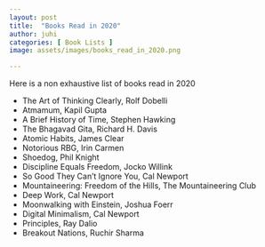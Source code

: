 ```yaml
---
layout: post
title:  "Books Read in 2020"
author: juhi
categories: [ Book Lists ]
image: assets/images/books_read_in_2020.png

---
```


Here is a non exhaustive list of books read in 2020
*   The Art of Thinking Clearly, Rolf Dobelli
*   Atmamum, Kapil Gupta
*   A Brief History of Time, Stephen Hawking
*   The Bhagavad Gita, Richard H. Davis
*   Atomic Habits, James Clear
*   Notorious RBG, Irin Carmen
*   Shoedog, Phil Knight
*   Discipline Equals Freedom, Jocko Willink
*   So Good They Can’t Ignore You, Cal Newport
*   Mountaineering: Freedom of the Hills, The Mountaineering Club
*   Deep Work, Cal Newport
*   Moonwalking with Einstein, Joshua Foerr
*   Digital Minimalism, Cal Newport
*   Principles, Ray Dalio
*   Breakout Nations, Ruchir Sharma
